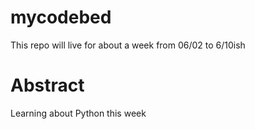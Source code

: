 # mycodebed
This repo will live for about a week from 06/02 to 6/10ish


# Abstract
Learning about Python this week

